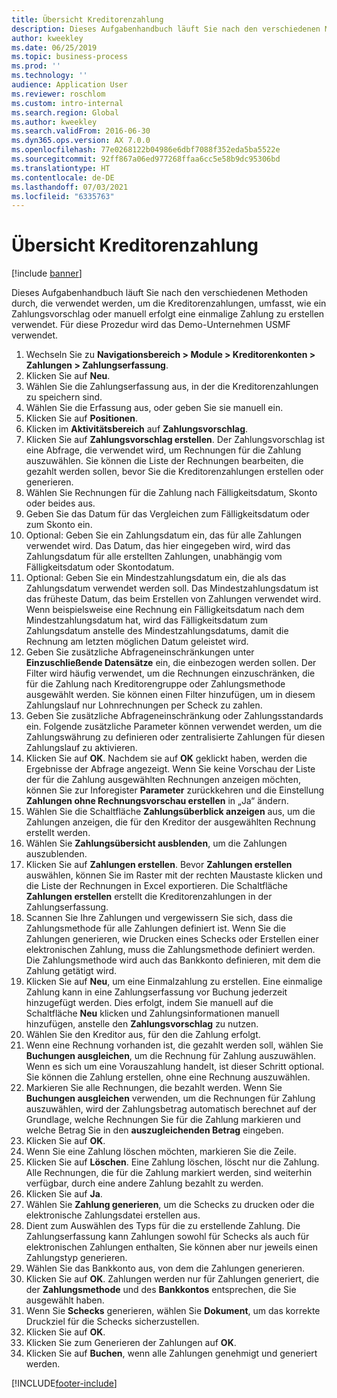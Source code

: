 ```yaml
---
title: Übersicht Kreditorenzahlung
description: Dieses Aufgabenhandbuch läuft Sie nach den verschiedenen Methoden durch, die verwendet werden, um die Kreditorenzahlungen, umfasst, wie ein Zahlungsvorschlag oder manuell erfolgt eine einmalige Zahlung zu erstellen verwendet.
author: kweekley
ms.date: 06/25/2019
ms.topic: business-process
ms.prod: ''
ms.technology: ''
audience: Application User
ms.reviewer: roschlom
ms.custom: intro-internal
ms.search.region: Global
ms.author: kweekley
ms.search.validFrom: 2016-06-30
ms.dyn365.ops.version: AX 7.0.0
ms.openlocfilehash: 77e0268122b04986e6dbf7088f352eda5ba5522e
ms.sourcegitcommit: 92ff867a06ed977268ffaa6cc5e58b9dc95306bd
ms.translationtype: HT
ms.contentlocale: de-DE
ms.lasthandoff: 07/03/2021
ms.locfileid: "6335763"
---
```

# <a name="vendor-payment-overview"></a>Übersicht Kreditorenzahlung

[!include [banner](../../includes/banner.md)]

Dieses Aufgabenhandbuch läuft Sie nach den verschiedenen Methoden durch, die verwendet werden, um die Kreditorenzahlungen, umfasst, wie ein Zahlungsvorschlag oder manuell erfolgt eine einmalige Zahlung zu erstellen verwendet. Für diese Prozedur wird das Demo-Unternehmen USMF verwendet.

1. Wechseln Sie zu **Navigationsbereich > Module > Kreditorenkonten > Zahlungen > Zahlungserfassung**.
2. Klicken Sie auf **Neu**.
3. Wählen Sie die Zahlungserfassung aus, in der die Kreditorenzahlungen zu speichern sind. 
4. Wählen Sie die Erfassung aus, oder geben Sie sie manuell ein.
5. Klicken Sie auf **Positionen**.
6. Klicken im **Aktivitätsbereich** auf **Zahlungsvorschlag**.
7. Klicken Sie auf **Zahlungsvorschlag erstellen**. Der Zahlungsvorschlag ist eine Abfrage, die verwendet wird, um Rechnungen für die Zahlung auszuwählen. Sie können die Liste der Rechnungen bearbeiten, die gezahlt werden sollen, bevor Sie die Kreditorenzahlungen erstellen oder generieren.
8. Wählen Sie Rechnungen für die Zahlung nach Fälligkeitsdatum, Skonto oder beides aus. 
9. Geben Sie das Datum für das Vergleichen zum Fälligkeitsdatum oder zum Skonto ein. 
10. Optional: Geben Sie ein Zahlungsdatum ein, das für alle Zahlungen verwendet wird. Das Datum, das hier eingegeben wird, wird das Zahlungsdatum für alle erstellten Zahlungen, unabhängig vom Fälligkeitsdatum oder Skontodatum.  
11. Optional: Geben Sie ein Mindestzahlungsdatum ein, die als das Zahlungsdatum verwendet werden soll. Das Mindestzahlungsdatum ist das früheste Datum, das beim Erstellen von Zahlungen verwendet wird. Wenn beispielsweise eine Rechnung ein Fälligkeitsdatum nach dem Mindestzahlungsdatum hat, wird das Fälligkeitsdatum zum Zahlungsdatum anstelle des Mindestzahlungsdatums, damit die Rechnung am letzten möglichen Datum geleistet wird.
12. Geben Sie zusätzliche Abfrageneinschränkungen unter **Einzuschließende Datensätze** ein, die einbezogen werden sollen. Der Filter wird häufig verwendet, um die Rechnungen einzuschränken, die für die Zahlung nach Kreditorengruppe oder Zahlungsmethode ausgewählt werden. Sie können einen Filter hinzufügen, um in diesem Zahlungslauf nur Lohnrechnungen per Scheck zu zahlen.
13. Geben Sie zusätzliche Abfrageneinschränkung oder Zahlungsstandards ein. Folgende zusätzliche Parameter können verwendet werden, um die Zahlungswährung zu definieren oder zentralisierte Zahlungen für diesen Zahlungslauf zu aktivieren.  
14. Klicken Sie auf **OK**. Nachdem sie auf **OK** geklickt haben, werden die Ergebnisse der Abfrage angezeigt. Wenn Sie keine Vorschau der Liste der für die Zahlung ausgewählten Rechnungen anzeigen möchten, können Sie zur Inforegister **Parameter** zurückkehren und die Einstellung **Zahlungen ohne Rechnungsvorschau erstellen** in „Ja“ ändern.  
15. Wählen Sie die Schaltfläche **Zahlungsüberblick anzeigen** aus, um die Zahlungen anzeigen, die für den Kreditor der ausgewählten Rechnung erstellt werden.
16. Wählen Sie **Zahlungsübersicht ausblenden**, um die Zahlungen auszublenden. 
17. Klicken Sie auf **Zahlungen erstellen**. Bevor **Zahlungen erstellen** auswählen, können Sie im Raster mit der rechten Maustaste klicken und die Liste der Rechnungen in Excel exportieren. Die Schaltfläche **Zahlungen erstellen** erstellt die Kreditorenzahlungen in der Zahlungserfassung.  
18. Scannen Sie Ihre Zahlungen und vergewissern Sie sich, dass die Zahlungsmethode für alle Zahlungen definiert ist. Wenn Sie die Zahlungen generieren, wie Drucken eines Schecks oder Erstellen einer elektronischen Zahlung, muss die Zahlungsmethode definiert werden. Die Zahlungsmethode wird auch das Bankkonto definieren, mit dem die Zahlung getätigt wird.  
19. Klicken Sie auf **Neu**, um eine Einmalzahlung zu erstellen. Eine einmalige Zahlung kann in eine Zahlungserfassung vor Buchung jederzeit hinzugefügt werden. Dies erfolgt, indem Sie manuell auf die Schaltfläche **Neu** klicken und Zahlungsinformationen manuell hinzufügen, anstelle den **Zahlungsvorschlag** zu nutzen.  
20. Wählen Sie den Kreditor aus, für den die Zahlung erfolgt.
21. Wenn eine Rechnung vorhanden ist, die gezahlt werden soll, wählen Sie **Buchungen ausgleichen**, um die Rechnung für Zahlung auszuwählen. Wenn es sich um eine Vorauszahlung handelt, ist dieser Schritt optional. Sie können die Zahlung erstellen, ohne eine Rechnung auszuwählen. 
22. Markieren Sie alle Rechnungen, die bezahlt werden. Wenn Sie **Buchungen ausgleichen** verwenden, um die Rechnungen für Zahlung auszuwählen, wird der Zahlungsbetrag automatisch berechnet auf der Grundlage, welche Rechnungen Sie für die Zahlung markieren und welche Betrag Sie in den **auszugleichenden Betrag** eingeben.
23. Klicken Sie auf **OK**.
24. Wenn Sie eine Zahlung löschen möchten, markieren Sie die Zeile.
25. Klicken Sie auf **Löschen**. Eine Zahlung löschen, löscht nur die Zahlung. Alle Rechnungen, die für die Zahlung markiert werden, sind weiterhin verfügbar, durch eine andere Zahlung bezahlt zu werden.
26. Klicken Sie auf **Ja**.
27. Wählen Sie **Zahlung generieren**, um die Schecks zu drucken oder die elektronische Zahlungsdatei erstellen aus.
28. Dient zum Auswählen des Typs für die zu erstellende Zahlung. Die Zahlungserfassung kann Zahlungen sowohl für Schecks als auch für elektronischen Zahlungen enthalten, Sie können aber nur jeweils einen Zahlungstyp generieren.
29. Wählen Sie das Bankkonto aus, von dem die Zahlungen generieren.
30. Klicken Sie auf **OK**. Zahlungen werden nur für Zahlungen generiert, die der **Zahlungsmethode** und des **Bankkontos** entsprechen, die Sie ausgewählt haben.
31. Wenn Sie **Schecks** generieren, wählen Sie **Dokument**, um das korrekte Druckziel für die Schecks sicherzustellen.
32. Klicken Sie auf **OK**.
33. Klicken Sie zum Generieren der Zahlungen auf **OK**.
34. Klicken Sie auf **Buchen**, wenn alle Zahlungen genehmigt und generiert werden. 



[!INCLUDE[footer-include](../../../includes/footer-banner.md)]